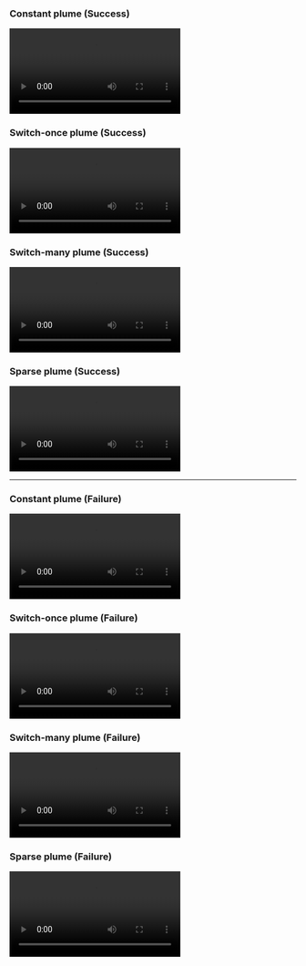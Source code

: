 ### Constant plume (Success)
![](supp/3199993/constantx5b5_HOME_merged_common_ep111.mp4)

### Switch-once plume (Success)
![](supp/3199993/switch45x5b5_HOME_merged_common_ep108.mp4)

### Switch-many plume (Success)
![](supp/3199993/noisy3x5b5_HOME_merged_common_ep230.mp4)

### Sparse plume (Success)
![](supp/3199993/constantx5b5_0.4_HOME_merged_common_ep080.mp4)

---
### Constant plume (Failure)
![](supp/3199993/constantx5b5_OOB_merged_common_ep023.mp4)

### Switch-once plume (Failure)
![](supp/3199993/switch45x5b5_OOB_merged_common_ep085.mp4)

### Switch-many plume (Failure)
![](supp/3199993/noisy3x5b5_OOB_merged_common_ep007.mp4)

### Sparse plume (Failure)
![](supp/3199993/constantx5b5_0.4_OOB_merged_common_ep133.mp4)








